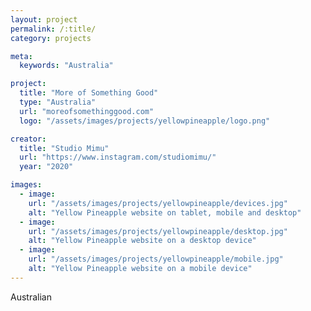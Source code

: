 ```yaml
---
layout: project
permalink: /:title/
category: projects

meta:
  keywords: "Australia"

project:
  title: "More of Something Good"
  type: "Australia"
  url: "moreofsomethinggood.com"
  logo: "/assets/images/projects/yellowpineapple/logo.png"

creator:
  title: "Studio Mimu"
  url: "https://www.instagram.com/studiomimu/"
  year: "2020"

images:
  - image:
    url: "/assets/images/projects/yellowpineapple/devices.jpg"
    alt: "Yellow Pineapple website on tablet, mobile and desktop"
  - image:
    url: "/assets/images/projects/yellowpineapple/desktop.jpg"
    alt: "Yellow Pineapple website on a desktop device"
  - image:
    url: "/assets/images/projects/yellowpineapple/mobile.jpg"
    alt: "Yellow Pineapple website on a mobile device"
---
```

<p>Australian</p>